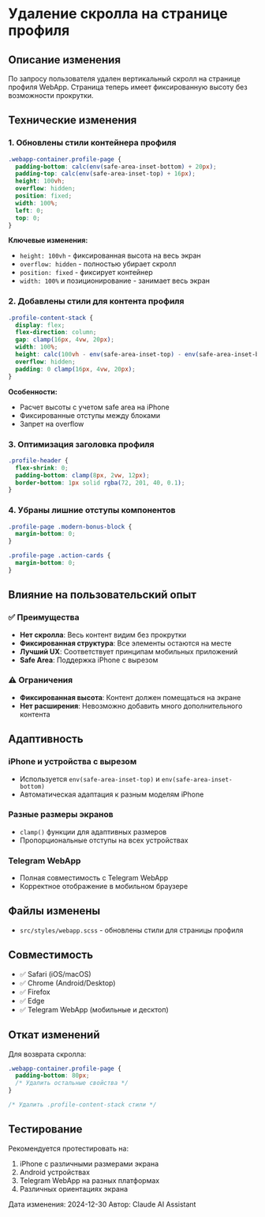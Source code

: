 # Удаление скролла на странице профиля

## Описание изменения

По запросу пользователя удален вертикальный скролл на странице профиля WebApp. Страница теперь имеет фиксированную высоту без возможности прокрутки.

## Технические изменения

### 1. Обновлены стили контейнера профиля

```scss
.webapp-container.profile-page {
  padding-bottom: calc(env(safe-area-inset-bottom) + 20px);
  padding-top: calc(env(safe-area-inset-top) + 16px);
  height: 100vh;
  overflow: hidden;
  position: fixed;
  width: 100%;
  left: 0;
  top: 0;
}
```

**Ключевые изменения:**
- `height: 100vh` - фиксированная высота на весь экран
- `overflow: hidden` - полностью убирает скролл
- `position: fixed` - фиксирует контейнер
- `width: 100%` и позиционирование - занимает весь экран

### 2. Добавлены стили для контента профиля

```scss
.profile-content-stack {
  display: flex;
  flex-direction: column;
  gap: clamp(16px, 4vw, 20px);
  width: 100%;
  height: calc(100vh - env(safe-area-inset-top) - env(safe-area-inset-bottom) - 96px);
  overflow: hidden;
  padding: 0 clamp(16px, 4vw, 20px);
}
```

**Особенности:**
- Расчет высоты с учетом safe area на iPhone
- Фиксированные отступы между блоками
- Запрет на overflow

### 3. Оптимизация заголовка профиля

```scss
.profile-header {
  flex-shrink: 0;
  padding-bottom: clamp(8px, 2vw, 12px);
  border-bottom: 1px solid rgba(72, 201, 40, 0.1);
}
```

### 4. Убраны лишние отступы компонентов

```scss
.profile-page .modern-bonus-block {
  margin-bottom: 0;
}

.profile-page .action-cards {
  margin-bottom: 0;
}
```

## Влияние на пользовательский опыт

### ✅ Преимущества
- **Нет скролла**: Весь контент видим без прокрутки
- **Фиксированная структура**: Все элементы остаются на месте
- **Лучший UX**: Соответствует принципам мобильных приложений
- **Safe Area**: Поддержка iPhone с вырезом

### ⚠️ Ограничения
- **Фиксированная высота**: Контент должен помещаться на экране
- **Нет расширения**: Невозможно добавить много дополнительного контента

## Адаптивность

### iPhone и устройства с вырезом
- Используется `env(safe-area-inset-top)` и `env(safe-area-inset-bottom)`
- Автоматическая адаптация к разным моделям iPhone

### Разные размеры экранов
- `clamp()` функции для адаптивных размеров
- Пропорциональные отступы на всех устройствах

### Telegram WebApp
- Полная совместимость с Telegram WebApp
- Корректное отображение в мобильном браузере

## Файлы изменены

- `src/styles/webapp.scss` - обновлены стили для страницы профиля

## Совместимость

- ✅ Safari (iOS/macOS)
- ✅ Chrome (Android/Desktop)
- ✅ Firefox
- ✅ Edge
- ✅ Telegram WebApp (мобильные и десктоп)

## Откат изменений

Для возврата скролла:

```scss
.webapp-container.profile-page {
  padding-bottom: 80px;
  /* Удалить остальные свойства */
}

/* Удалить .profile-content-stack стили */
```

## Тестирование

Рекомендуется протестировать на:
1. iPhone с различными размерами экрана
2. Android устройствах
3. Telegram WebApp на разных платформах
4. Различных ориентациях экрана

Дата изменения: 2024-12-30
Автор: Claude AI Assistant
